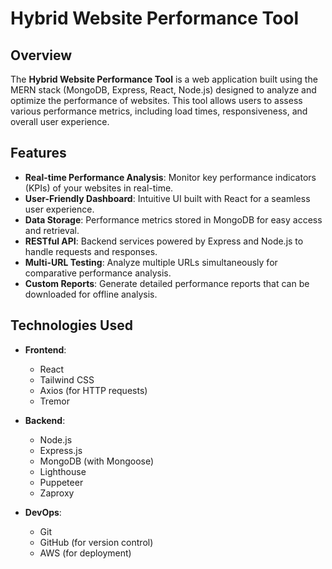 # Hybrid Website Performance Tool

## Overview

The **Hybrid Website Performance Tool** is a web application built using the MERN stack (MongoDB, Express, React, Node.js) designed to analyze and optimize the performance of websites. This tool allows users to assess various performance metrics, including load times, responsiveness, and overall user experience.

## Features

- **Real-time Performance Analysis**: Monitor key performance indicators (KPIs) of your websites in real-time.
- **User-Friendly Dashboard**: Intuitive UI built with React for a seamless user experience.
- **Data Storage**: Performance metrics stored in MongoDB for easy access and retrieval.
- **RESTful API**: Backend services powered by Express and Node.js to handle requests and responses.
- **Multi-URL Testing**: Analyze multiple URLs simultaneously for comparative performance analysis.
- **Custom Reports**: Generate detailed performance reports that can be downloaded for offline analysis.

## Technologies Used

- **Frontend**: 
  - React
  - Tailwind CSS
  - Axios (for HTTP requests)
  - Tremor
  
- **Backend**: 
  - Node.js
  - Express.js
  - MongoDB (with Mongoose)
  - Lighthouse
  - Puppeteer
  - Zaproxy

- **DevOps**:
  - Git
  - GitHub (for version control)
  - AWS (for deployment)